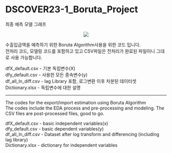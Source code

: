 # DSCOVER23-1_Boruta_Project
최종 예측 모델 그래프
<p align="center">
  <img src="https://github.com/Cydonianknights/DSCOVER23-1_Boruta_Project/assets/119958069/d03e639e-f252-45f5-b548-cb18a0e525a1">
</p>


수출입금액을 예측하기 위한 Boruta Algorithm사용을 위한 코드 입니다.  
전처리 코드, 모델링 코드를 포함하고 있고 CSV파일은 전처리가 완료된 파일이니 그대로 사용 가능합니다.  
  
dfX_default.csv - 기본 독립변수(X)  
dfy_default.csv - 사용한 모든 종속변수(y)  
df_all_ln_diff.csv - lag Library 포함, 로그변환 이후 차분된 데이터셋  
Dictionary.xlsx - 독립변수에 대한 설명  


------------------------------------------------------------------------------
The codes for the export/import estimation using Boruta Algorithm  
The codes include the EDA process and pre-processing and modeling. The CSV files are post-processed files, good to go.  

dfX_default.csv - basic independent variables(x)  
dfy_default.csv - basic dependent variables(y)  
df_all_ln_diff.csv - Dataset after log transform and differencing (including lag library)  
Dictionary.xlsx - dictionary for independent variables   
